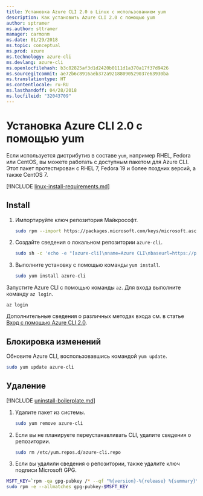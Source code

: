 ```yaml
---
title: Установка Azure CLI 2.0 в Linux с использованием yum
description: Как установить Azure CLI 2.0 с помощью yum
author: sptramer
ms.author: sttramer
manager: carmonm
ms.date: 01/29/2018
ms.topic: conceptual
ms.prod: azure
ms.technology: azure-cli
ms.devlang: azure-cli
ms.openlocfilehash: b3c82825af3d1d2420b0111d1a370a17f37d9426
ms.sourcegitcommit: ae72b6c8916aeb372a92188090529037e63930ba
ms.translationtype: HT
ms.contentlocale: ru-RU
ms.lasthandoff: 04/28/2018
ms.locfileid: "32043709"
---
```

# <a name="install-azure-cli-20-with-yum"></a>Установка Azure CLI 2.0 с помощью yum

Если используется дистрибутив в составе `yum`, например RHEL, Fedora или CentOS, вы можете работать с доступным пакетом для Azure CLI. Этот пакет протестирован с RHEL 7, Fedora 19 и более поздних версий, а также CentOS 7.

[!INCLUDE [linux-install-requirements.md](includes/linux-install-requirements.md)]

## <a name="install"></a>Install

1. Импортируйте ключ репозитория Майкрософт.

   ```bash
   sudo rpm --import https://packages.microsoft.com/keys/microsoft.asc
   ```

2. Создайте сведения о локальном репозитории `azure-cli`.

   ```bash
   sudo sh -c 'echo -e "[azure-cli]\nname=Azure CLI\nbaseurl=https://packages.microsoft.com/yumrepos/azure-cli\nenabled=1\ngpgcheck=1\ngpgkey=https://packages.microsoft.com/keys/microsoft.asc" > /etc/yum.repos.d/azure-cli.repo'
   ```

3. Выполните установку с помощью команды `yum install`. 

   ```bash
   sudo yum install azure-cli
   ```

Запустите Azure CLI с помощью команды `az`. Для входа выполните команду `az login`.

```azurecli
az login
```

Дополнительные сведения о различных методах входа см. в статье [Вход с помощью Azure CLI 2.0](authenticate-azure-cli.md).

## <a name="update"></a>Блокировка изменений

Обновите Azure CLI, воспользовавшись командой `yum update`.

```bash
sudo yum update azure-cli
```

## <a name="uninstall"></a>Удаление

[!INCLUDE [uninstall-boilerplate.md](includes/uninstall-boilerplate.md)]

1. Удалите пакет из системы.

   ```bash
   sudo yum remove azure-cli
   ```

2. Если вы не планируете переустанавливать CLI, удалите сведения о репозитории.

   ```bash
   sudo rm /etc/yum.repos.d/azure-cli.repo
   ```

3. Если вы удалили сведения о репозитории, также удалите ключ подписи Microsoft GPG.

  ```bash
  MSFT_KEY=`rpm -qa gpg-pubkey /* --qf "%{version}-%{release} %{summary}\n" | grep Microsoft | awk '{print $1}'`
  sudo rpm -e --allmatches gpg-pubkey-$MSFT_KEY
  ```
